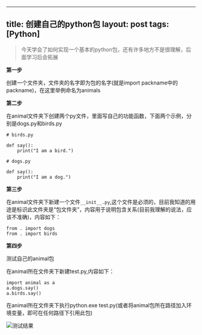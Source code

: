
---
title: 创建自己的python包
layout: post
tags: [Python]
---

>今天学会了如何实现一个基本的python包，还有许多地方不是很理解，后面学习后会拓展

**第一步**

创建一个文件夹，文件夹的名字即为包的名字(就是import packname中的packname)，在这里举例命名为animals

**第二步**

在animal文件夹下创建两个py文件，里面写自己的功能函数，下面两个示例，分别是dogs.py和birds.py
```
# birds.py

def say():
	print("I am a bird.")
```
```
# dogs.py

def say():
	print("I am a dog.")
```

**第三步**

在animal文件夹下新建一个文件`__init__.py`,这个文件是必须的，目前我知道的用途是标识此文件夹是“包文件夹”，内容用于说明包含关系(目前我理解的说法，应该不准确)，内容如下：
```
from . import dogs
from . import birds
```

**第四步**

测试自己的animal包

在animal所在文件夹下新建test.py,内容如下：
```
import animal as a
a.dogs.say()
a.birds.say()
```

在animal所在文件夹下执行python.exe test.py(或者将animal包所在路径加入环境变量，即可在任何路径下引用此包)

![测试结果](https://github.com/zhiwenji/zhiwenji.github.io/blob/master/_docs/python-learn-note/images/2019-8-29-create-my-package-image-testResult.png?raw=true "测试结果")
